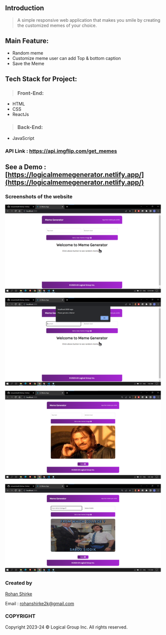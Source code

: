 
## Introduction
>  
> A simple responsive web application that makes you smile by creating the customized memes of your choice.

## Main Feature:
- Random meme
- Customize meme user can add Top & bottom caption
- Save the Meme 

## Tech Stack for Project:
>  ### Front-End:
- HTML
- CSS
- ReactJs
>  ### Back-End:
-  JavaScript 

### API Link : https://api.imgflip.com/get_memes

## See a Demo : [https://logicalmemegenerator.netlify.app/](https://logicalmemegenerator.netlify.app/)

### Screenshots of the website
![](images/1.png)

![](images/2.png)

![](images/3.png)

![](images/4.png)



### Created by
[Rohan Shirke](https://github.com/rohanshirke00)

Email : rohanshirke2k@gmail.com

### COPYRIGHT

Copyright 2023-24 © Logical Group Inc.
All rights reserved.